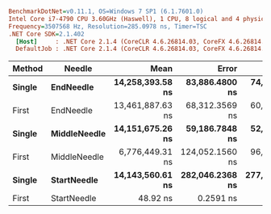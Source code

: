 ``` ini

BenchmarkDotNet=v0.11.1, OS=Windows 7 SP1 (6.1.7601.0)
Intel Core i7-4790 CPU 3.60GHz (Haswell), 1 CPU, 8 logical and 4 physical cores
Frequency=3507568 Hz, Resolution=285.0978 ns, Timer=TSC
.NET Core SDK=2.1.402
  [Host]     : .NET Core 2.1.4 (CoreCLR 4.6.26814.03, CoreFX 4.6.26814.02), 64bit RyuJIT  [AttachedDebugger]
  DefaultJob : .NET Core 2.1.4 (CoreCLR 4.6.26814.03, CoreFX 4.6.26814.02), 64bit RyuJIT


```
| Method |       Needle |             Mean |           Error |          StdDev |
|------- |------------- |-----------------:|----------------:|----------------:|
| **Single** |    **EndNeedle** | **14,258,393.58 ns** |  **83,886.4800 ns** |  **74,363.1722 ns** |
|  First |    EndNeedle | 13,461,887.63 ns |  68,312.3569 ns |  60,557.1191 ns |
| **Single** | **MiddleNeedle** | **14,151,675.26 ns** |  **59,186.7848 ns** |  **52,467.5379 ns** |
|  First | MiddleNeedle |  6,776,449.31 ns | 124,052.1560 ns |  96,851.7552 ns |
| **Single** |  **StartNeedle** | **14,143,560.61 ns** | **282,046.2368 ns** | **277,007.0910 ns** |
|  First |  StartNeedle |         48.92 ns |       0.2591 ns |       0.2164 ns |
